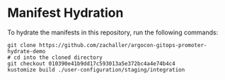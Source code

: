 # Manifest Hydration

To hydrate the manifests in this repository, run the following commands:

```shell
git clone https://github.com/zachaller/argocon-gitops-promoter-hydrate-demo
# cd into the cloned directory
git checkout 010390e41b9dd17c593013a5e372bc4a4e74b4c4
kustomize build ./user-configuration/staging/integration
```
